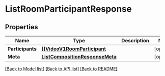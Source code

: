 # ListRoomParticipantResponse

## Properties

Name | Type | Description | Notes
------------ | ------------- | ------------- | -------------
**Participants** | [**[]VideoV1RoomParticipant**](VideoV1RoomParticipant.md) |  |[optional] 
**Meta** | [**ListCompositionResponseMeta**](ListCompositionResponseMeta.md) |  |[optional] 

[[Back to Model list]](../README.md#documentation-for-models) [[Back to API list]](../README.md#documentation-for-api-endpoints) [[Back to README]](../README.md)


